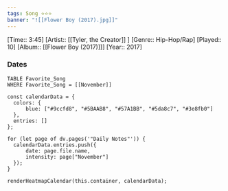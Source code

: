 ```yaml
---
tags: Song ⭐⭐⭐ 
banner: "![[Flower Boy (2017).jpg]]"
---
```

[Time:: 3:45]
[Artist:: [[Tyler, the Creator]] ]
[Genre:: Hip-Hop/Rap]
[Played:: 10]
[Album:: [[Flower Boy (2017)]]]
[Year:: 2017]
### Dates
````dataview
TABLE Favorite_Song
WHERE Favorite_Song = [[November]]
````
  ```dataviewjs
const calendarData = { 
	colors: { 
		blue: ["#9ccfd8", "#5BAAB8", "#57A1BB", "#5da8c7", "#3e8fb0"] 
	}, 
	entries: [] 
}; 

for (let page of dv.pages('"Daily Notes"')) { 
	calendarData.entries.push({ 
		date: page.file.name, 
		intensity: page["November"]
	}); 
} 

renderHeatmapCalendar(this.container, calendarData);
```
